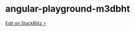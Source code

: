 # angular-playground-m3dbht

[Edit on StackBlitz ⚡️](https://stackblitz.com/edit/angular-playground-m3dbht)